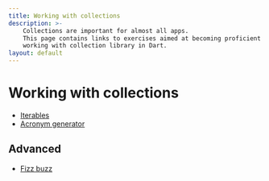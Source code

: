 ```yaml
---
title: Working with collections
description: >-
    Collections are important for almost all apps.
    This page contains links to exercises aimed at becoming proficient in
    working with collection library in Dart.
layout: default
---
```


# Working with collections

- [Iterables](iterables)
- [Acronym generator](acronym)

## Advanced

- [Fizz buzz](fizzbuzz)